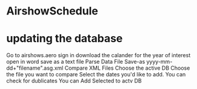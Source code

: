 # AirshowSchedule

# updating the database
Go to airshows.aero
sign in
download the calander for the year of interest
open in word
save as a text file
Parse Data File
Save-as yyyy-mm-dd+"filename".asg.xml
Compare XML Files
Choose the active DB
Choose the file you want to compare
Select the dates you'd like to add.
You can check for dublicates
You can Add Selected to actv DB


